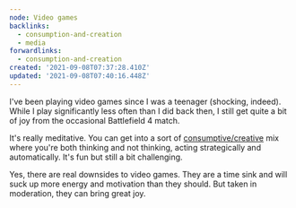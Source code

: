 ```yaml
---
node: Video games
backlinks:
  - consumption-and-creation
  - media
forwardlinks:
  - consumption-and-creation
created: '2021-09-08T07:37:28.410Z'
updated: '2021-09-08T07:40:16.448Z'
---
```

I've been playing video games since I was a teenager (shocking, indeed). While I play significantly less often than I did back then, I still get quite a bit of joy from the occasional Battlefield 4 match. 

It's really meditative. You can get into a sort of [consumptive/creative](consumption-and-creation.md) mix where you're both thinking and not thinking, acting strategically and automatically. It's fun but still a bit challenging. 

Yes, there are real downsides to video games. They are a time sink and will suck up more energy and motivation than they should. But taken in moderation, they can bring great joy. 
